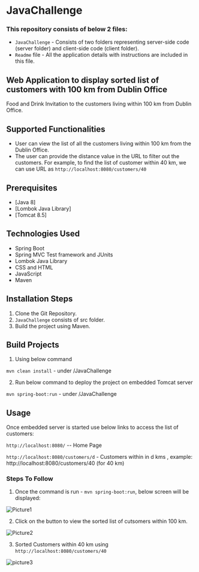 # JavaChallenge

### This repository consists of below 2 files:
- `JavaChallenge` - Consists of two folders representing server-side code (server folder) and client-side code (client folder).
- `Readme` file - All the application details with instructions are included in this file.

## Web Application to display sorted list of customers with 100 km from Dublin Office
Food and Drink Invitation to the customers living within 100 km from Dublin Office.

## Supported Functionalities
- User can view the list of all the customers living within 100 km from the Dublin Office.
- The user can provide the distance value in the URL to filter out the customers.
  For example, to find the list of customer within 40 km, we can use URL as `http://localhost:8080/customers/40`

## Prerequisites
- [Java 8]
- [Lombok Java Library]
- [Tomcat 8.5] 

## Technologies Used

- Spring Boot
- Spring MVC Test framework and JUnits
- Lombok Java Library
- CSS and HTML
- JavaScript
- Maven

## Installation Steps
1. Clone the Git Repository.
2. `JavaChallenge` consists of src folder.
3. Build the project using Maven.

## Build Projects

1. Using below command

`mvn clean install` - under /JavaChallenge

2. Run below command to deploy the project on embedded Tomcat server

`mvn spring-boot:run` - under /JavaChallenge

## Usage
Once embedded server is started use below links to access the list of customers:

`http://localhost:8080/`  -- Home Page

`http://localhost:8080/customers/d` - Customers within in d kms , example: http://localhost:8080/customers/40 (for 40 km)


### Steps To Follow
1. Once the command is run - `mvn spring-boot:run`, below screen will be displayed:

![Picture1](https://user-images.githubusercontent.com/56262858/99890492-d5762a00-2c57-11eb-8158-ef818a14e1d0.PNG)


2. Click on the button to view the sorted list of cutsomers within 100 km.

![Picture2](https://user-images.githubusercontent.com/56262858/99890494-db6c0b00-2c57-11eb-889c-6faf9cd13186.PNG)


3. Sorted Customers within 40 km using `http://localhost:8080/customers/40`

![picture3](https://user-images.githubusercontent.com/56262858/99890497-e1fa8280-2c57-11eb-9993-28f7c1ee9fcf.PNG)
